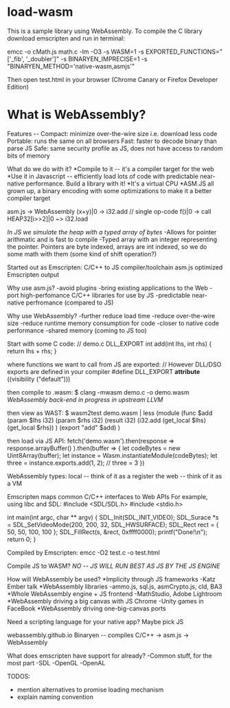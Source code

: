 # load-wasm

This is a sample library using WebAssembly. To compile the C library download emscripten and run in terminal:

emcc -o cMath.js math.c -lm -O3 -s WASM=1 -s EXPORTED_FUNCTIONS="['_fib', '_doubler']" -s BINARYEN_IMPRECISE=1 -s "BINARYEN_METHOD='native-wasm,asmjs'"

Then open test.html in your browser (Chrome Canary or Firefox Developer Edition)

What is WebAssembly?
====================
Features --
Compact: minimize over-the-wire size i.e. download less code
Portable: runs the same on all browsers
Fast: faster to decode binary than parse JS
Safe: same security profile as JS, does not have access to random bits of memory

What do we do with it?
*Compile to it -- it's a compiler target for the web
*Use it in Javascript -- efficiently load lots of code with predictable near-native performance. Build a library with it!
*It's a virtual CPU
*ASM.JS all grown up, a binary encoding with some optimizations to make it a better compiler target

asm.js         -> WebAssembly
(x+y)|0        -> i32.add // single op-code
f()|0          -> call
HEAP32[i>>2]|0 ~> i32.load

*In JS we simulate the heap with a typed array of bytes*
-Allows for pointer arithmatic and is fast to compile
-Typed array with an integer representing the pointer. Pointers are byte indexed, arrays are int indexed, so we do some math with them (some kind of shift operation?)

Started out as Emscripten: C/C++ to JS compiler/toolchain
asm.js optimized Emscripten output

Why use asm.js?
-avoid plugins
-bring existing applications to the Web
-port high-perfomance C/C++ libraries for use by JS
-predictable near-native perfromance (compared to JS)

Why use WebAssembly?
-further reduce load time
-reduce over-the-wire size
-reduce runtime memory consumption for code
-closer to native code performance
-shared memory (coming to JS too)

Start with some C code:
// demo.c
DLL_EXPORT
int add(int lhs, int rhs) {
  return lhs + rhs;
}

where functions we want to call from JS are exported:
// However DLL/DSO exports are defined in your compiler
#define DLL_EXPORT __attribute__ ((visibility ("default")))

then compile to .wasm:
$ clang -mwasm demo.c -o demo.wasm
*WebAssembly back-end in progress in upstream LLVM*

then view as WAST:
$ wasm2test demo.wasm | less
(module
  (func $add (param $lhs i32) (param $rhs i32) (result i32)
    (i32.add (get_local $lhs) (get_local $rhs))
  )
  (export "add" $add)
)

then load via JS API:
fetch('demo.wasm').then(response =>
  response.arrayBuffer()
).then(buffer => {
  let codeBytes = new Uint8Array(buffer);
  let instance = Wasm.instantiateModule(codeBytes);
  let three = instance.exports.add(1, 2); // three = 3
})

WebAssembly types:
local -- think of it as a register
the web -- think of it as a VM

Emscripten maps common C/C++ interfaces to Web APIs
For example, using libc and SDL:
#include <SDL/SDL.h>
#include <stdio.h>

int main(int argc, char ** argv) {
  SDL_Init(SDL_INIT_VIDEO);
  SDL_Surace *s = SDL_SetVideoMode(200, 200, 32, SDL_HWSURFACE);
  SDL_Rect rect = { 50, 50, 100, 100 };
  SDL_FillRect(s, &rect, 0xffff0000);
  printf("Done!\n");
  return 0;
}

Compiled by Emscripten:
emcc -O2 test.c -o test.html

Compile JS to WASM?
*NO -- JS WILL RUN BEST AS JS BY THE JS ENGINE*

How will WebAssembly be used?
*Implicity through JS frameworks
-Katz Ember talk
*WebAssembly libraries
-ammo.js, sql.js, asmCrypto.js, cld, BA3
*Whole WebAssembly engine + JS frontend
-MathStudio, Adobe Lightroom
*WebAssembly driving a big canvas with JS Chrome
-Unity games in FaceBook
*WebAssembly driving one-big-canvas ports

Need a scripting language for your native app? Maybe pick JS

webassembly.github.io
Binaryen -- compiles C/C++ -> asm.js -> WebAssembly

What does emscripten have support for already?
-Common stuff, for the most part
-SDL
-OpenGL
-OpenAL

TODOS:

  - mention alternatives to promise loading mechanism
  - explain naming convention
